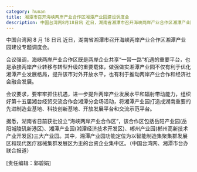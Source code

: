 ```yaml
---
category: hunan
title: 湘潭市召开海峡两岸产业合作区湘潭产业园建设调度会
description: 中国台湾网8月18日讯 近日，湖南省湘潭市召开海峡两岸产业合作区湘潭产业园建设专题调度会。
---
```


中国台湾网 8 月 18 日讯 近日，湖南省湘潭市召开海峡两岸产业合作区湘潭产业园建设专题调度会。

会议强调，海峡两岸产业合作区既是两岸企业共享“一带一路”机遇的重要平台，也是承接两岸产业转移与转型升级的重要载体，做强做实湘潭产业园不仅有利于优化湘潭产业发展格局，提升该市对外开放水平，也有利于推动两岸产业合作和经济社会融合发展。

会议要求，要牢牢抓住机遇，进一步提升两岸产业发展水平和辐射带动能力，组织好第十五届湘台经贸交流合作会湘潭分会场活动，将湘潭产业园打造成湖南重要的先进制造业基地、科技创新基地、开放发展平台和交流示范平台。

据悉，湖南省日前获批设立“海峡两岸产业合作区”，该合作区包括岳阳产业园(岳阳城陵矶新港区)、湘潭产业园(湘潭经济技术开发区)、郴州产业园(郴州高新技术产业开发区)三大产业园。其中，湘潭产业园功能定位为以智能制造集聚集群发展区和现代医疗器械集群发展区为主的台资企业集中区。（中国台湾网、湘潭市台办联合报道）

[责任编辑：郭碧娟]
